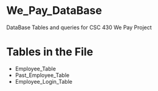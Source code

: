 # We_Pay_DataBase
DataBase Tables and queries for CSC 430 We Pay Project 

<h1>Tables in the File</h1>
<ul>
  <li>Employee_Table</li>
  <li>Past_Employee_Table</li>
  <li>Employee_Login_Table</li>
</ul>
